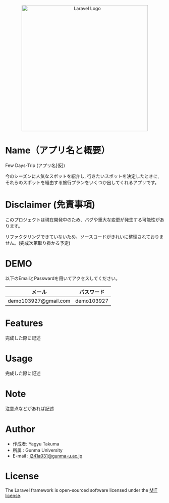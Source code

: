 <p align="center"><a href="https://laravel.com" target="_blank"><img src="https://raw.githubusercontent.com/laravel/art/master/logo-lockup/5%20SVG/2%20CMYK/1%20Full%20Color/laravel-logolockup-cmyk-red.svg" width="400" alt="Laravel Logo"></a></p>

# Name（アプリ名と概要）

Few Days-Trip (アプリ名[仮])

今のシーズンに人気なスポットを紹介し, 行きたいスポットを決定したときに, それらのスポットを経由する旅行プランをいくつか出してくれるアプリです。

# Disclaimer (免責事項)

このプロジェクトは現在開発中のため、バグや重大な変更が発生する可能性があります。

リファクタリングできていないため、ソースコードがきれいに整理されておりません。(完成次第取り掛かる予定)
# DEMO

以下のEmailとPasswardを用いてアクセスしてください。
<markdown-accessiblity-table data-catalyst=""><table>
<thead>
<tr>
<th><font style="vertical-align: inherit;"><font style="vertical-align: inherit;">メール</font></font></th>
<th><font style="vertical-align: inherit;"><font style="vertical-align: inherit;">パスワード</font></font></th>
</tr>
</thead>
<tbody>
<tr>
<td><font style="vertical-align: inherit;"><font style="vertical-align: inherit;">demo103927@gmail.com</font></font></a></td>
<td><font style="vertical-align: inherit;"><font style="vertical-align: inherit;">demo103927</font></font></td>
</tr>
</tbody>
</table></markdown-accessiblity-table>

# Features

完成した際に記述

# Usage

完成した際に記述

# Note

注意点などがあれば記述

# Author

* 作成者: Yagyu Takuma
* 所属 : Gunma University
* E-mail : j241a031@gunma-u.ac.jp

# License

The Laravel framework is open-sourced software licensed under the [MIT license](https://opensource.org/licenses/MIT).
